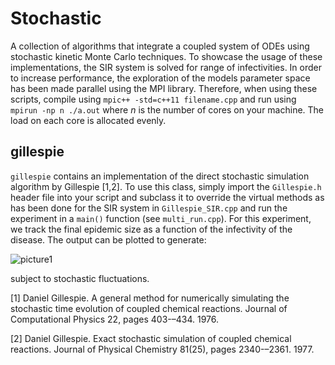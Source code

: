 # Stochastic

A collection of algorithms that integrate a coupled system of ODEs using stochastic kinetic Monte Carlo techniques. To showcase the usage of these implementations, the SIR system is solved for range of infectivities. In order to increase performance, the exploration of the models parameter space has been made parallel using the MPI library. Therefore, when using these scripts, compile using `mpic++ -std=c++11 filename.cpp` and run using `mpirun -np n ./a.out` where $n$ is the number of cores on your machine. The load on each core is allocated evenly. 

## gillespie

`gillespie` contains an implementation of the direct stochastic simulation algorithm by Gillespie [1,2]. To use this class, simply import the `Gillespie.h` header file into your script and subclass it to override the virtual methods as has been done for the SIR system in `Gillespie_SIR.cpp` and run the experiment in a `main()` function (see `multi_run.cpp`). For this experiment, we track the final epidemic size as a function of the infectivity of the disease. The output can be plotted to generate: 

![picture1](https://user-images.githubusercontent.com/29250174/46246444-904a6a80-c3f5-11e8-8ca6-138b137d0bb8.png)

subject to stochastic fluctuations. 

[1] Daniel Gillespie. A general method for numerically simulating the stochastic time evolution of coupled chemical reactions. Journal of Computational Physics 22, pages 403-–434. 1976.

[2] Daniel Gillespie. Exact stochastic simulation of coupled chemical reactions. Journal of Physical Chemistry 81(25), pages 2340-–2361. 1977.
